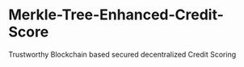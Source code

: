 # Merkle-Tree-Enhanced-Credit-Score
Trustworthy Blockchain based secured decentralized Credit Scoring
